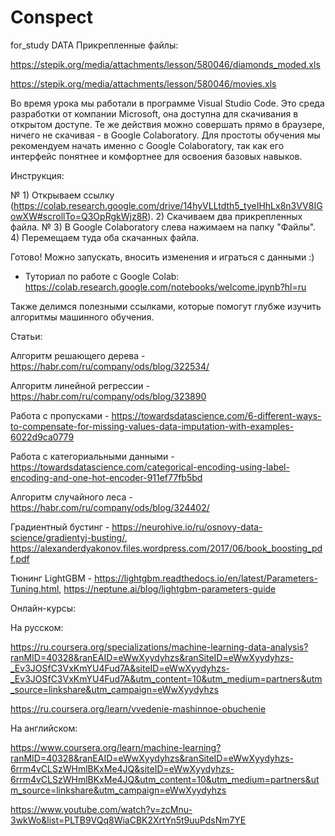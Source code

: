 # Conspect
for_study DATA
Прикрепленные файлы:

https://stepik.org/media/attachments/lesson/580046/diamonds_moded.xls

https://stepik.org/media/attachments/lesson/580046/movies.xls

Во время урока мы работали в программе Visual Studio Code. Это среда разработки от компании Microsoft, она доступна для скачивания в открытом доступе. Те же действия можно совершать прямо в браузере, ничего не скачивая - в Google Colaboratory. Для простоты обучения мы рекомендуем начать именно с Google Colaboratory, так как его интерфейс понятнее и комфортнее для освоения базовых навыков.

Инструкция:


№ 1) Открываем ссылку (https://colab.research.google.com/drive/14hyVLLtdth5_tyeIHhLx8n3VV8IGowXW#scrollTo=Q3OpRgkWjz8R).
2) Скачиваем два прикрепленных файла.
№ 3) В Google Colaboratory слева нажимаем на папку "Файлы".
4) Перемещаем туда оба скачанных файла.

Готово! Можно запускать, вносить изменения и играться с данными :)

* Туториал по работе с Google Colab: https://colab.research.google.com/notebooks/welcome.ipynb?hl=ru

Также делимся полезными ссылками, которые помогут глубже изучить алгоритмы машинного обучения.

Статьи:


Алгоритм решающего дерева - https://habr.com/ru/company/ods/blog/322534/

Алгоритм линейной регрессии - https://habr.com/ru/company/ods/blog/323890

Работа с пропусками - https://towardsdatascience.com/6-different-ways-to-compensate-for-missing-values-data-imputation-with-examples-6022d9ca0779

Работа с категориальными данными - https://towardsdatascience.com/categorical-encoding-using-label-encoding-and-one-hot-encoder-911ef77fb5bd

Алгоритм случайного леса - https://habr.com/ru/company/ods/blog/324402/

Градиентный бустинг - https://neurohive.io/ru/osnovy-data-science/gradientyj-busting/, https://alexanderdyakonov.files.wordpress.com/2017/06/book_boosting_pdf.pdf

Тюнинг LightGBM - https://lightgbm.readthedocs.io/en/latest/Parameters-Tuning.html, https://neptune.ai/blog/lightgbm-parameters-guide

 

Онлайн-курсы:

На русском:

https://ru.coursera.org/specializations/machine-learning-data-analysis?ranMID=40328&ranEAID=eWwXyydyhzs&ranSiteID=eWwXyydyhzs-_Ev3JOSfC3VxKmYU4Fud7A&siteID=eWwXyydyhzs-_Ev3JOSfC3VxKmYU4Fud7A&utm_content=10&utm_medium=partners&utm_source=linkshare&utm_campaign=eWwXyydyhzs

https://ru.coursera.org/learn/vvedenie-mashinnoe-obuchenie

На английском:

https://www.coursera.org/learn/machine-learning?ranMID=40328&ranEAID=eWwXyydyhzs&ranSiteID=eWwXyydyhzs-6rrm4vCLSzWHmlBKxMe4JQ&siteID=eWwXyydyhzs-6rrm4vCLSzWHmlBKxMe4JQ&utm_content=10&utm_medium=partners&utm_source=linkshare&utm_campaign=eWwXyydyhzs

https://www.youtube.com/watch?v=zcMnu-3wkWo&list=PLTB9VQq8WiaCBK2XrtYn5t9uuPdsNm7YE
